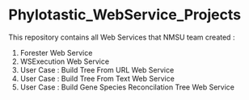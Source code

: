 # Phylotastic_WebService_Projects
This repository contains all Web Services that NMSU team created : 
1. Forester Web Service
2. WSExecution Web Service
3. User Case : Build Tree From URL Web Service
4. User Case : Build Tree From Text Web Service
5. User Case : Build Gene Species Reconcilation Tree Web Service
